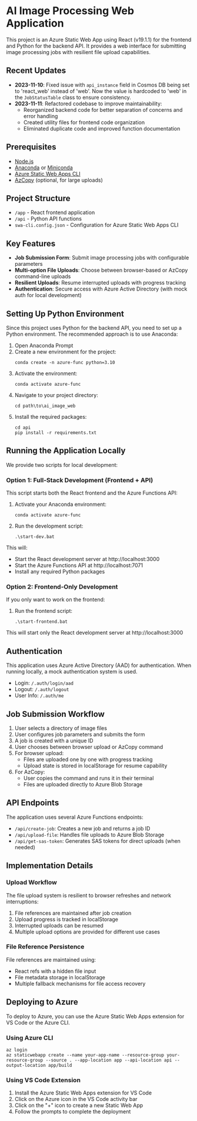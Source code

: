 # AI Image Processing Web Application

This project is an Azure Static Web App using React (v19.1.1) for the frontend and Python for the backend API. It provides a web interface for submitting image processing jobs with resilient file upload capabilities.

## Recent Updates

- **2023-11-10**: Fixed issue with `api_instance` field in Cosmos DB being set to 'react_web' instead of 'web'. Now the value is hardcoded to 'web' in the `JobStatusTable` class to ensure consistency.
- **2023-11-11**: Refactored codebase to improve maintainability:
  - Reorganized backend code for better separation of concerns and error handling
  - Created utility files for frontend code organization
  - Eliminated duplicate code and improved function documentation

## Prerequisites

- [Node.js](https://nodejs.org/)
- [Anaconda](https://www.anaconda.com/products/distribution) or [Miniconda](https://docs.conda.io/en/latest/miniconda.html)
- [Azure Static Web Apps CLI](https://github.com/Azure/static-web-apps-cli)
- [AzCopy](https://docs.microsoft.com/en-us/azure/storage/common/storage-use-azcopy-v10) (optional, for large uploads)

## Project Structure

- `/app` - React frontend application
- `/api` - Python API functions
- `swa-cli.config.json` - Configuration for Azure Static Web Apps CLI

## Key Features

- **Job Submission Form**: Submit image processing jobs with configurable parameters
- **Multi-option File Uploads**: Choose between browser-based or AzCopy command-line uploads
- **Resilient Uploads**: Resume interrupted uploads with progress tracking
- **Authentication**: Secure access with Azure Active Directory (with mock auth for local development)

## Setting Up Python Environment

Since this project uses Python for the backend API, you need to set up a Python environment. The recommended approach is to use Anaconda:

1. Open Anaconda Prompt
2. Create a new environment for the project:
   ```
   conda create -n azure-func python=3.10
   ```
3. Activate the environment:
   ```
   conda activate azure-func
   ```
4. Navigate to your project directory:
   ```
   cd path\to\ai_image_web
   ```
5. Install the required packages:
   ```
   cd api
   pip install -r requirements.txt
   ```

## Running the Application Locally

We provide two scripts for local development:

### Option 1: Full-Stack Development (Frontend + API)

This script starts both the React frontend and the Azure Functions API:

1. Activate your Anaconda environment:
   ```
   conda activate azure-func
   ```

2. Run the development script:
   ```
   .\start-dev.bat
   ```

This will:
- Start the React development server at http://localhost:3000
- Start the Azure Functions API at http://localhost:7071
- Install any required Python packages

### Option 2: Frontend-Only Development

If you only want to work on the frontend:

1. Run the frontend script:
   ```
   .\start-frontend.bat
   ```

This will start only the React development server at http://localhost:3000

## Authentication

This application uses Azure Active Directory (AAD) for authentication. When running locally, a mock authentication system is used.

- Login: `/.auth/login/aad`
- Logout: `/.auth/logout`
- User Info: `/.auth/me`

## Job Submission Workflow

1. User selects a directory of image files
2. User configures job parameters and submits the form
3. A job is created with a unique ID
4. User chooses between browser upload or AzCopy command
5. For browser upload:
   - Files are uploaded one by one with progress tracking
   - Upload state is stored in localStorage for resume capability
6. For AzCopy:
   - User copies the command and runs it in their terminal
   - Files are uploaded directly to Azure Blob Storage

## API Endpoints

The application uses several Azure Functions endpoints:

- `/api/create-job`: Creates a new job and returns a job ID
- `/api/upload-file`: Handles file uploads to Azure Blob Storage
- `/api/get-sas-token`: Generates SAS tokens for direct uploads (when needed)

## Implementation Details

### Upload Workflow

The file upload system is resilient to browser refreshes and network interruptions:

1. File references are maintained after job creation
2. Upload progress is tracked in localStorage
3. Interrupted uploads can be resumed
4. Multiple upload options are provided for different use cases

### File Reference Persistence

File references are maintained using:
- React refs with a hidden file input
- File metadata storage in localStorage
- Multiple fallback mechanisms for file access recovery

## Deploying to Azure

To deploy to Azure, you can use the Azure Static Web Apps extension for VS Code or the Azure CLI.

### Using Azure CLI

```
az login
az staticwebapp create --name your-app-name --resource-group your-resource-group --source . --app-location app --api-location api --output-location app/build
```

### Using VS Code Extension

1. Install the Azure Static Web Apps extension for VS Code
2. Click on the Azure icon in the VS Code activity bar
3. Click on the "+" icon to create a new Static Web App
4. Follow the prompts to complete the deployment